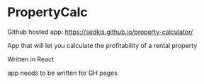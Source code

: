 # PropertyCalc

Github hosted app:
https://sedkis.github.io/property-calculator/

App that will let you calculate the profitability of a rental property

Written in React

app needs to be written for GH pages
